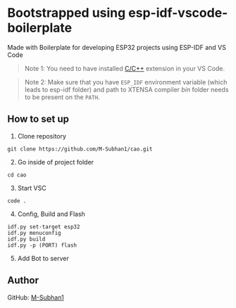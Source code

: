 # Bootstrapped using esp-idf-vscode-boilerplate
Made with Boilerplate for developing ESP32 projects using ESP-IDF and VS Code

  > Note 1: You need to have installed [C/C++](https://marketplace.visualstudio.com/items?itemName=ms-vscode.cpptools) extension in your VS Code.

  > Note 2: Make sure that you have `ESP_IDF` environment variable (which leads to esp-idf folder) and path to XTENSA compiler _bin_ folder needs to be present on the `PATH`.

## How to set up

1. Clone repository
```
git clone https://github.com/M-Subhan1/cao.git
```

2. Go inside of project folder
```
cd cao
```

3. Start VSC
```
code .
```

4. Config, Build and Flash

```
idf.py set-target esp32
idf.py menuconfig
idf.py build
idf.py -p (PORT) flash
```

5. Add Bot to server

## Author

GitHub: [M-Subhan1](https://github.com/M-Subhan1)<br>
